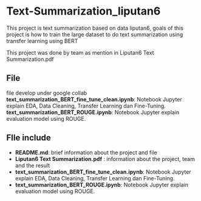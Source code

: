# Text-Summarization_liputan6
This project is text summarization based on data liputan6, goals of this project is how to train the large dataset to do text summarization using transfer learning using BERT

This project was done by team as mention in Liputan6 Text Summarization.pdf

## File
file develop under google collab
**text_summarization_BERT_fine_tune_clean.ipynb**: Notebook Jupyter explain EDA, Data Cleaning, Transfer Learning dan Fine-Tuning.
**text_summarization_BERT_ROUGE.ipynb**: Notebook Jupyter explain evaluation model using ROUGE.


## FIle include
- **README.md**: brief information about the project and file
- **Liputan6 Text Summarization.pdf** : information about the project, team and the result
- **text_summarization_BERT_fine_tune_clean.ipynb**: Notebook Jupyter explain EDA, Data Cleaning, Transfer Learning dan Fine-Tuning.
- **text_summarization_BERT_ROUGE.ipynb**: Notebook Jupyter explain evaluation model using ROUGE.




